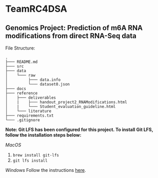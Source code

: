 # TeamRC4DSA

## Genomics Project: Prediction of m6A RNA modifications from direct RNA-Seq data

File Structure:
```
.
├─── README.md
├─── src
├─── data
│    └─── raw
│         ├─── data.info
│         └─── dataset0.json
├─── docs
├─── reference
│    ├─── deliverables
│    |    ├─── handout_project2_RNAModifications.html
│    |    └─── Student_evaluation_guideline.html
│    └─── literature
├─── requirements.txt
└─── .gitignore
```

**Note: Git LFS has been configured for this project. To install Git LFS, follow the installation steps below:**

*MacOS*
1. `brew install git-lfs`
2. `git lfs install`

*Windows*
Follow the instructions [here](https://docs.github.com/en/repositories/working-with-files/managing-large-files/installing-git-large-file-storage).

